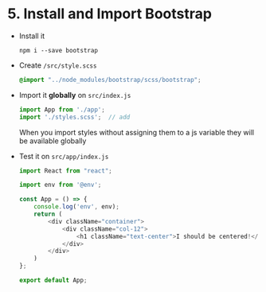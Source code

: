 # 5. Install and Import Bootstrap

- Install it

    ```
    npm i --save bootstrap
    ```

- Create `/src/style.scss`

    ```scss
    @import "../node_modules/bootstrap/scss/bootstrap";

    ```

- Import it **globally** on `src/index.js`

    ```javascript
    import App from './app';
    import './styles.scss';  // add
    ```

    When you import styles without assigning them to a js variable they will be available globally

- Test it on `src/app/index.js`

    ```javascript
    import React from "react";

    import env from '@env';

    const App = () => {
        console.log('env', env);
        return (
            <div className="container">                                     // change
                <div className="col-12">                                    // change
                    <h1 className="text-center">I should be centered!</h1>  // change
                </div>                                                      // change
            </div>                                                          // change
        )
    };

    export default App;
    ```